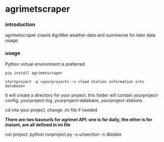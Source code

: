 # agrimetscraper


### introduction

agrimetscraper crawls AgriMet weather data and summarise for later data usage.

### usage

Python virtual environment is preferred

`pip install agrimetscraper`

`startproject -p <yourproject> -s <load station information into database>`

It will create a directory for your project, this folder will contain yourproject-config, yourproject-log, yourproject-database, yourproject-stations

cd into your project, change .ini file if needed


**There are two baseurls for agrimet API: one is for daily, the other is for instant, are all defined in ini file**

run project: python runproject.py -u urlsection -n dbtable

